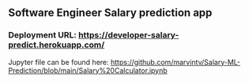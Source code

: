 ## Software Engineer Salary prediction app

### Deployment URL: https://developer-salary-predict.herokuapp.com/
Jupyter file can be found here: https://github.com/marvintv/Salary-ML-Prediction/blob/main/Salary%20Calculator.ipynb


